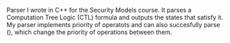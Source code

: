 Parser I wrote in C++ for the Security Models course. It parses a Computation Tree Logic (CTL) formula and outputs the states that satisfy it. My parser implements priority of operatots and can also succesfully parse (), which change the priority of operations between them.
